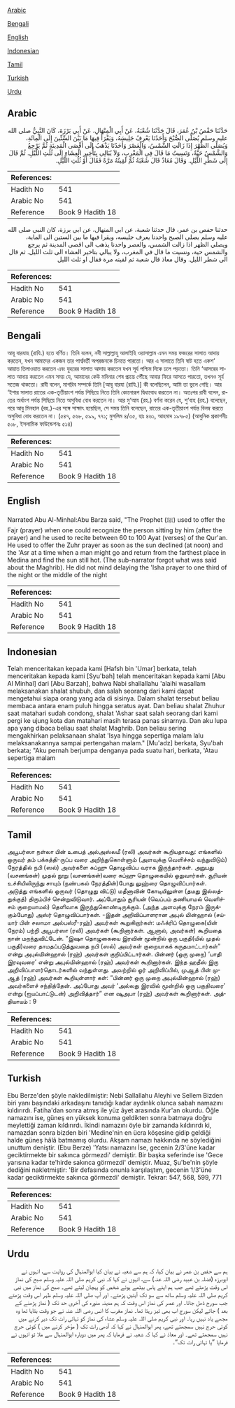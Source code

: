 [Arabic](#arabic)

[Bengali](#bengali)

[English](#english)

[Indonesian](#indonesian)

[Tamil](#tamil)

[Turkish](#turkish)

[Urdu](#urdu)

## Arabic


<div dir="rtl" lang="ar" style={{fontSize:'larger',backgroundColor:'#f8f9fa',padding:20}}>
حَدَّثَنَا حَفْصُ بْنُ عُمَرَ، قَالَ حَدَّثَنَا شُعْبَةُ، عَنْ أَبِي الْمِنْهَالِ، عَنْ أَبِي بَرْزَةَ، كَانَ النَّبِيُّ صلى الله عليه وسلم يُصَلِّي الصُّبْحَ وَأَحَدُنَا يَعْرِفُ جَلِيسَهُ، وَيَقْرَأُ فِيهَا مَا بَيْنَ السِّتِّينَ إِلَى الْمِائَةِ، وَيُصَلِّي الظُّهْرَ إِذَا زَالَتِ الشَّمْسُ، وَالْعَصْرَ وَأَحَدُنَا يَذْهَبُ إِلَى أَقْصَى الْمَدِينَةِ ثُمَّ يَرْجِعُ وَالشَّمْسُ حَيَّةٌ، وَنَسِيتُ مَا قَالَ فِي الْمَغْرِبِ، وَلاَ يُبَالِي بِتَأْخِيرِ الْعِشَاءِ إِلَى ثُلُثِ اللَّيْلِ‏.‏ ثُمَّ قَالَ إِلَى شَطْرِ اللَّيْلِ‏.‏ وَقَالَ مُعَاذٌ قَالَ شُعْبَةُ ثُمَّ لَقِيتُهُ مَرَّةً فَقَالَ أَوْ ثُلُثِ اللَّيْلِ‏.‏
</div>
<div style={{backgroundColor:'#f8f9fa',padding:20, marginBottom: 10}}><table> <thead> <tr> <th>References:</th> <th></th> </tr> </thead> <tbody><tr><td>Hadith No</td><td>541</td></tr><tr><td>Arabic No</td><td>541</td></tr><tr><td>Reference</td><td>Book 9 Hadith 18</td></tr></tbody></table></div>


<div dir="rtl" lang="ar" style={{fontSize:'larger',backgroundColor:'#f8f9fa',padding:20}}>
حدثنا حفص بن عمر، قال حدثنا شعبة، عن ابي المنهال، عن ابي برزة، كان النبي صلى الله عليه وسلم يصلي الصبح واحدنا يعرف جليسه، ويقرا فيها ما بين الستين الى الماية، ويصلي الظهر اذا زالت الشمس، والعصر واحدنا يذهب الى اقصى المدينة ثم يرجع والشمس حية، ونسيت ما قال في المغرب، ولا يبالي بتاخير العشاء الى ثلث الليل. ثم قال الى شطر الليل. وقال معاذ قال شعبة ثم لقيته مرة فقال او ثلث الليل
</div>
<div style={{backgroundColor:'#f8f9fa',padding:20, marginBottom: 10}}><table> <thead> <tr> <th>References:</th> <th></th> </tr> </thead> <tbody><tr><td>Hadith No</td><td>541</td></tr><tr><td>Arabic No</td><td>541</td></tr><tr><td>Reference</td><td>Book 9 Hadith 18</td></tr></tbody></table></div>

## Bengali


<div dir="ltr" lang="bn" style={{fontSize:'larger',backgroundColor:'#f8f9fa',padding:20}}>
আবূ বারযাহ (রাযি.) হতে বর্ণিত। তিনি বলেন, নবী সাল্লাল্লাহু আলাইহি ওয়াসাল্লাম এমন সময় ফজরের সালাত আদায় করতেন, যখন আমাদের একজন তার পার্শ্ববর্তী অপরজনকে চিনতে পারতো। আর এ সালাতে তিনি ষাট হতে একশ’ আয়াত তিলাওয়াত করতেন এবং যুহরের সালাত আদায় করতেন যখন সূর্য পশ্চিম দিকে ঢলে পড়তো। তিনি ‘আসরের সালাত আদায় করতেন এমন সময় যে, আমাদের কেউ মদিনার শেষ প্রান্তে পৌঁছে আবার ফিরে আসতে পারতো, তখনও সূর্য সতেজ থাকতো। রাবী বলেন, মাগরিব সম্পর্কে তিনি [আবূ বারযা (রাযি.)] কী বলেছিলেন, আমি তা ভুলে গেছি। আর ‘ইশার সালাত রাতের এক-তৃতীয়াংশ পর্যন্ত পিছিয়ে নিতে তিনি কোনোরূপ দ্বিধাবোধ করতেন না। অতঃপর রাবী বলেন, রাতের অর্ধাংশ পর্যন্ত পিছিয়ে নিতে অসুবিধা বোধ করতেন না। আর মু‘আয (রহ.) বর্ণনা করেন যে, শু‘বাহ (রহ.) বলেছেন, পরে আবু মিনহাল (রহ.)-এর সঙ্গে সাক্ষাৎ হয়েছিল, সে সময় তিনি বলেছেন, রাতের এক-তৃতীয়াংশ পর্যন্ত বিলম্ব করতে অসুবিধা বোধ করতেন না। (৫৪৭, ৫৬৮, ৫৯৯, ৭৭১; মুসলিম ৪/৩৫, হাঃ ৪৬১, আহমাদ ১৯৭৮৫) (আধুনিক প্রকাশনীঃ ৫০৮, ইসলামিক ফাউন্ডেশনঃ ৫১৪)
</div>
<div style={{backgroundColor:'#f8f9fa',padding:20, marginBottom: 10}}><table> <thead> <tr> <th>References:</th> <th></th> </tr> </thead> <tbody><tr><td>Hadith No</td><td>541</td></tr><tr><td>Arabic No</td><td>541</td></tr><tr><td>Reference</td><td>Book 9 Hadith 18</td></tr></tbody></table></div>

## English


<div dir="ltr" lang="en" style={{fontSize:'larger',backgroundColor:'#f8f9fa',padding:20}}>
Narrated Abu Al-Minhal:Abu Barza said, "The Prophet (ﷺ) used to offer the Fajr (prayer) when one could recognize the person sitting by him (after the prayer) and he used to recite between 60 to 100 Ayat (verses) of the Qur'an. He used to offer the Zuhr prayer as soon as the sun declined (at noon) and the 'Asr at a time when a man might go and return from the farthest place in Medina and find the sun still hot. (The sub-narrator forgot what was said about the Maghrib). He did not mind delaying the 'Isha prayer to one third of the night or the middle of the night
</div>
<div style={{backgroundColor:'#f8f9fa',padding:20, marginBottom: 10}}><table> <thead> <tr> <th>References:</th> <th></th> </tr> </thead> <tbody><tr><td>Hadith No</td><td>541</td></tr><tr><td>Arabic No</td><td>541</td></tr><tr><td>Reference</td><td>Book 9 Hadith 18</td></tr></tbody></table></div>

## Indonesian


<div dir="ltr" lang="id" style={{fontSize:'larger',backgroundColor:'#f8f9fa',padding:20}}>
Telah menceritakan kepada kami [Hafsh bin 'Umar] berkata, telah menceritakan kepada kami [Syu'bah] telah menceritakan kepada kami [Abu Al Minhal] dari [Abu Barzah], bahwa Nabi shallallahu 'alaihi wasallam melaksanakan shalat shubuh, dan salah seorang dari kami dapat mengetahui siapa orang yang ada di sisinya. Dalam shalat tersebut beliau membaca antara enam puluh hingga seratus ayat. Dan beliau shalat Zhuhur saat matahari sudah condong, shalat 'Ashar saat salah seorang dari kami pergi ke ujung kota dan matahari masih terasa panas sinarnya. Dan aku lupa apa yang dibaca beliau saat shalat Maghrib. Dan beliau sering mengakhirkan pelaksanaan shalat 'Isya hingga sepertiga malam lalu melaksanakannya sampai pertengahan malam." [Mu'adz] berkata, Syu'bah berkata; "Aku pernah berjumpa denganya pada suatu hari, berkata, 'Atau sepertiga malam
</div>
<div style={{backgroundColor:'#f8f9fa',padding:20, marginBottom: 10}}><table> <thead> <tr> <th>References:</th> <th></th> </tr> </thead> <tbody><tr><td>Hadith No</td><td>541</td></tr><tr><td>Arabic No</td><td>541</td></tr><tr><td>Reference</td><td>Book 9 Hadith 18</td></tr></tbody></table></div>

## Tamil


<div dir="ltr" lang="ta" style={{fontSize:'larger',backgroundColor:'#f8f9fa',padding:20}}>
அபூபர்ஸா நள்லா பின் உபைத் அல்அஸ்லமீ (ரலி) அவர்கள் கூறியதாவது: எங்களில் ஒருவர் தம் பக்கத்தி-ருப்ப வரை அறிந்துகொள்ளும் (அளவுக்கு வெளிச்சம் வந்துவிடும்) நேரத்தில் நபி (ஸல்) அவர்களை சுப்ஹு தொழுவிப்ப வராக இருந்தார்கள். அறுபது (வசனங்கள்) முதல் நூறு (வசனங்கள்)வரை சுப்ஹு தொழுகையில் ஓதுவார்கள். சூரியன் உச்சியிலிருந்து சாயும் (நண்பகல் நேரத்தின்)போது லுஹ்ரை தொழுவிப்பார்கள். அடுத்து எங்களில் ஒருவர் (தொழுது விட்டு) மதீனாவின் கோடியிலுள்ள (தமது இல்லத்துக்குத்) திரும்பிச் சென்றுவிடுவார். அப்போதும் சூரியன் (வெப்பம் தணியாமல் வெளிச்சம் குறையாமல்) தெளிவாக இருந்துகொண்டிருக்கும். (அந்த அளவுக்கு நேரம் இருக்கும்போது) அஸ்ர் தொழுவிப்பார்கள். -இதன் அறிவிப்பாளரான அபுல் மின்ஹால் (சய்யார் பின் சலாமா அல்பஸ்ரீ-ரஹ்) அவர்கள் கூறுகிறார்கள்: மஃக்ரிப் தொழுகை(யின் நேரம்) பற்றி அபூபர்ஸா (ரலி) அவர்கள் (கூறினார்கள். ஆனால், அவர்கள்) கூறியதை நான் மறந்துவிட்டேன். “இஷா தொழுகையை இரவின் மூன்றில் ஒரு பகுதி(யில் முதல் பகுதி)வரை தாமதப்படுத்துவதை நபி (ஸல்) அவர்கள் குறையாகக் கருதமாட்டார்கள்” என்று அபுல்மின்ஹால் (ரஹ்) அவர்கள் குறிப்பிட்டார்கள். பின்னர் (ஒரு முறை) ‘பாதி இரவுவரை’ என்று அபுல்மின்ஹால் (ரஹ்) அவர்கள் கூறினார்கள். இந்த ஹதீஸ் இரு அறிவிப்பாளர்தொடர்களில் வந்துள்ளது. அவற்றில் ஓர் அறிவிப்பில், முஆத் பின் முஆத் (ரஹ்) அவர்கள் கூறியுள்ளார் கள்: “பின்னர் ஒரு முறை அபுல்மின்ஹால் (ரஹ்) அவர்களைச் சந்தித்தேன். அப்போது அவர் ‘அல்லது இரவில் மூன்றில் ஒரு பகுதிவரை’ என்று (ஐயப்பாட்டுடன்) அறிவித்தார்” என ஷுஅபா (ரஹ்) அவர்கள் கூறினார்கள். அத்தியாயம் : 9
</div>
<div style={{backgroundColor:'#f8f9fa',padding:20, marginBottom: 10}}><table> <thead> <tr> <th>References:</th> <th></th> </tr> </thead> <tbody><tr><td>Hadith No</td><td>541</td></tr><tr><td>Arabic No</td><td>541</td></tr><tr><td>Reference</td><td>Book 9 Hadith 18</td></tr></tbody></table></div>

## Turkish


<div dir="ltr" lang="tr" style={{fontSize:'larger',backgroundColor:'#f8f9fa',padding:20}}>
Ebu Berze'den şöyle nakledilmiştir: Nebi Sallallahu Aleyhi ve Sellem Bizden biri yanı başındaki arkadaşını tanıdığı kadar aydınlık olunca sabah namazını kıldırırdı. Fatiha'dan sonra atmış ile yüz âyet arasında Kur'an okurdu. Öğle namazını ise, güneş en yüksek konuma geldikten sonra batmaya doğru meylettiği zaman kıldırırdı. İkindi namazını öyle bir zamanda kıldırırdı ki, namazdan sonra bizden biri 'Medine'nin en ücra köşesine gidip geldiği halde güneş hâlâ batmamış olurdu. Akşam namazı hakkında ne söylediğini unuttum deniştir. (Ebu Berze) 'Yatsı namazını İse, gecenin 2/3'üne kadar geciktirmekte bir sakınca görmezdi' demiştir. Bir başka seferinde ise 'Gece yarısına kadar te'hirde sakınca görmezdi' demiştir. Muaz, Şu'be'nin şöyle dediğini nakletmiştir: 'Bir defasında onunla karşılaştım, gecenin 1/3'üne kadar geciktirmekte sakınca görmezdi' demiştir. Tekrar: 547, 568, 599, 771
</div>
<div style={{backgroundColor:'#f8f9fa',padding:20, marginBottom: 10}}><table> <thead> <tr> <th>References:</th> <th></th> </tr> </thead> <tbody><tr><td>Hadith No</td><td>541</td></tr><tr><td>Arabic No</td><td>541</td></tr><tr><td>Reference</td><td>Book 9 Hadith 18</td></tr></tbody></table></div>

## Urdu


<div dir="rtl" lang="ur" style={{fontSize:'larger',backgroundColor:'#f8f9fa',padding:20}}>
ہم سے حفص بن عمر نے بیان کیا، کہ ہم سے شعبہ نے بیان کیا ابوالمنہال کی روایت سے، انہوں نے ابوبرزہ (فضلہ بن عبید رضی اللہ عنہ) سے، انہوں نے کہا کہ نبی کریم صلی اللہ علیہ وسلم صبح کی نماز اس وقت پڑھتے تھے جب ہم اپنے پاس بیٹھے ہوئے شخص کو پہچان لیتے تھے۔ صبح کی نماز میں نبی کریم صلی اللہ علیہ وسلم ساٹھ سے سو تک آیتیں پڑھتے۔ اور آپ صلی اللہ علیہ وسلم ظہر اس وقت پڑھتے جب سورج ڈھل جاتا۔ اور عصر کی نماز اس وقت کہ ہم مدینہ منورہ کی آخری حد تک ( نماز پڑھنے کے بعد ) جاتے لیکن سورج اب بھی تیز رہتا تھا۔ نماز مغرب کا انس رضی اللہ عنہ نے جو وقت بتایا تھا وہ مجھے یاد نہیں رہا۔ اور نبی کریم صلی اللہ علیہ وسلم عشاء کی نماز کو تہائی رات تک دیر کرنے میں کوئی حرج نہیں سمجھتے تھے، پھر ابوالمنہال نے کہا کہ آدھی رات تک ( مؤخر کرنے میں ) کوئی حرج نہیں سمجھتے تھے۔ اور معاذ نے کہا کہ شعبہ نے فرمایا کہ پھر میں دوبارہ ابوالمنہال سے ملا تو انہوں نے فرمایا ”یا تہائی رات تک“۔
</div>
<div style={{backgroundColor:'#f8f9fa',padding:20, marginBottom: 10}}><table> <thead> <tr> <th>References:</th> <th></th> </tr> </thead> <tbody><tr><td>Hadith No</td><td>541</td></tr><tr><td>Arabic No</td><td>541</td></tr><tr><td>Reference</td><td>Book 9 Hadith 18</td></tr></tbody></table></div>